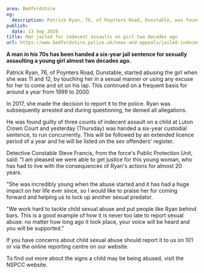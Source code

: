 ```yaml
area: Bedfordshire
og:
  description: Patrick Ryan, 76, of Poynters Road, Dunstable, was found guilty of three counts of indecent assault on a child
publish:
  date: 13 Sep 2019
title: Man jailed for indecent assaults on girl two decades ago
url: https://www.bedfordshire.police.uk/news-and-appeals/jailed-indecent-assaults-sep2019
```

**A man in his 70s has been handed a six-year jail sentence for sexually assaulting a young girl almost two decades ago.**

Patrick Ryan, 76, of Poynters Road, Dunstable, started abusing the girl when she was 11 and 12, by touching her in a sexual manner or using any excuse for her to come and sit on his lap. This continued on a frequent basis for around a year from 1999 to 2000.

In 2017, she made the decision to report it to the police. Ryan was subsequently arrested and during questioning, he denied all allegations.

He was found guilty of three counts of indecent assault on a child at Luton Crown Court and yesterday (Thursday) was handed a six-year custodial sentence, to run concurrently. This will be followed by an extended licence period of a year and he will be listed on the sex offenders' register.

Detective Constable Steve Francis, from the force's Public Protection Unit, said: "I am pleased we were able to get justice for this young woman, who has had to live with the consequences of Ryan's actions for almost 20 years.

"She was incredibly young when the abuse started and it has had a huge impact on her life ever since, so I would like to praise her for coming forward and helping us to lock up another sexual predator.

"We work hard to tackle child sexual abuse and put people like Ryan behind bars. This is a good example of how it is never too late to report sexual abuse: no matter how long ago it took place, your voice will be heard and you will be supported."

If you have concerns about child sexual abuse should report it to us on 101 or via the online reporting centre on our website.

To find out more about the signs a child may be being abused, visit the NSPCC website.
